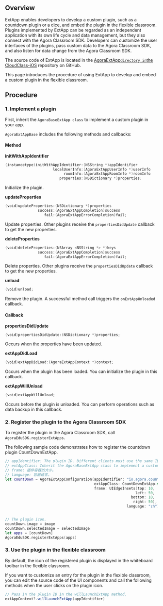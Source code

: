 ## Overview

ExtApp enables developers to develop a custom plugin, such as a countdown plugin or a dice, and embed the plugin in the flexible classroom. Plugins implemented by ExtApp can be regarded as an independent application with its own life cycle and data management, but they also connect with the Agora Classroom SDK. Developers can customize the user interfaces of the plugins, pass custom data to the Agora Classroom SDK, and also listen for data change from the Agora Classroom SDK. 

The source code of ExtApp is located in the [AgoraExtApp` directory in `the CloudClass-iOS](https://github.com/AgoraIO-Community/CloudClass-iOS) repository on GitHub.

This page introduces the procedure of using ExtApp to develop and embed a custom plugin in the flexible classroom.

## Procedure

### 1. Implement a plugin

First, inherit the `AgoraBaseExtApp class` to implement a custom plugin in your app.

`AgoraExtAppBase` includes the following methods and callbacks:

#### Method

**initWithAppIdentifier**

```swift
(instancetype)initWithAppIdentifier:(NSString *)appIdentifier
                      localUserInfo:(AgoraExtAppUserInfo *)userInfo
                           roomInfo:(AgoraExtAppRoomInfo *)roomInfo
                         properties:(NSDictionary *)properties;
```

Initialize the plugin.

**updateProperties**

```swift
(void)updateProperties:(NSDictionary *)properties
               success:(AgoraExtAppCompletion)success
                  fail:(AgoraExtAppErrorCompletion)fail;
```

Update properties. Other plugins receive the `propertiesDidUpdate` callback to get the new properties.

**deleteProperties**

```swift
(void)deleteProperties:(NSArray <NSString *> *)keys
               success:(AgoraExtAppCompletion)success
                  fail:(AgoraExtAppErrorCompletion)fail;
```

Delete properties. Other plugins receive the `propertiesDidUpdate` callback to get the new properties.

**unload**

```swift
(void)unload;
```

Remove the plugin. A successful method call triggers the `onExtAppUnloaded` callback.

#### Callback

**propertiesDidUpdate**

```swift
(void)propertiesDidUpdate:(NSDictionary *)properties;
```

Occurs when the properties have been updated.

**extAppDidLoad**

```swift
(void)extAppDidLoad:(AgoraExtAppContext *)context;
```

Occurs when the plugin has been loaded. You can initialize the plugin in this callback.

**extAppWillUnload**

```swift
(void)extAppWillUnload;
```

Occurs before the plugin is unloaded. You can perform operations such as data backup in this callback.

### 2. Register the plugin to the Agora Classroom SDK

To register the plugin in the Agora Classroom SDK, call `AgoraEduSDK.registerExtApps`.

The following sample code demonstrates how to register the countdown plugin CountDownExtApp.

```swift
// appIdentifier: The plugin ID. Different clients must use the same ID for the same plugin. 
// extAppClass: Inherit the AgoraBaseExtApp class to implement a custom plugin. 
// frame: 插件容器的大小。 
// language: 容器语言。 
let countDown = AgoraExtAppConfiguration(appIdentifier: "io.agora.countdown",
                                         extAppClass: CountDownExtApp.self,
                                         frame: UIEdgeInsets(top: 10,
                                                            left: 50,
                                                          bottom: 10,
                                                           right: 50),
                                                        language: "zh")


// The plugin icon. 
countDown.image = image
countDown.selectedImage = selectedImage
let apps = [countDown]
AgoraEduSDK.registerExtApps(apps)
```

### 3. Use the plugin in the flexible classroom

By default, the icon of the registered plugin is displayed in the whiteboard toolbar in the flexible classroom.

If you want to customize an entry for the plugin in the flexible classroom, you can edit the source code of the UI components and call the following methods when the user clicks on the plugin icon.

```java
// Pass in the plugin ID in the willLaunchExtApp method. 
extAppContext?.willLaunchExtApp(appIdentifier)
```
